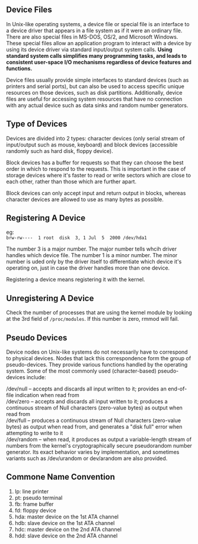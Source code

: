## Device Files ## 
In Unix-like operating systems, a device file or special file is an interface to a device driver that appears in a file system as if it were an ordinary file. There are also special files in MS-DOS, OS/2, and Microsoft Windows. These special files allow an application program to interact with a device by using its device driver via standard input/output system calls. **Using standard system calls simplifies many programming tasks, and leads to consistent user-space I/O mechanisms regardless of device features and functions.**

Device files usually provide simple interfaces to standard devices (such as printers and serial ports), but can also be used to access specific unique resources on those devices, such as disk partitions. Additionally, device files are useful for accessing system resources that have no connection with any actual device such as data sinks and random number generators.
## Type of Devices ## 

Devices are divided into 2 types: character devices (only serial stream of input/output such as mouse, keyboard) and block devices (accessible randomly such as hard disk, floppy device). 

Block devices has a buffer for requests so that they can choose the best order in which to respond to the requests. This is important in the case of storage devices where it's faster to read or write sectors which are close to each other, rather than those which are further apart. 

Block devices can only accept input and return output in blocks, whereas character devices are allowed to use as many bytes as possible. 

## Registering A Device ##   
eg:   
``` brw-rw----  1 root  disk  3, 1 Jul  5  2000 /dev/hda1 ```    
   
The number 3 is a major number. The major number tells whcih driver handles which device file. The number 1 is a minor number. The minor number is uded only by the driver itself to differentiate which device it's operating on, just in case the driver handles more than one device.    

Registering a device means registering it with the kernel.    

## Unregistering A Device ## 

Check the number of processes that are using the kernel module by looking at the 3rd field of ``` /proc/modules ```. If this number is zero, rmmod will fail. 

## Pseudo Devices ## 

Device nodes on Unix-like systems do not necessarily have to correspond to physical devices. Nodes that lack this correspondence form the group of pseudo-devices. They provide various functions handled by the operating system. Some of the most commonly used (character-based) pseudo-devices include:

/dev/null – accepts and discards all input written to it; provides an end-of-file indication when read from    
/dev/zero – accepts and discards all input written to it; produces a continuous stream of Null characters (zero-value bytes) as output when read from    
/dev/full – produces a continuous stream of Null characters (zero-value bytes) as output when read from, and generates a "disk full" error when attempting to write to it  
/dev/random – when read, it produces as output a variable-length stream of numbers from the kernel's cryptographically secure pseudorandom number generator. Its exact behavior varies by implementation, and sometimes variants such as /dev/urandom or dev/arandom are also provided.    

## Commone Name Convention ##

1. lp:  line printer
2. pt: pseudo terminal
3. fb: frame buffer
4. fd: floppy device
5. hda: master device on the 1st ATA channel
6. hdb: slave device on the 1st ATA channel
7. hdc: master device on the 2nd ATA channel
8. hdd: slave device on the 2nd ATA channel
